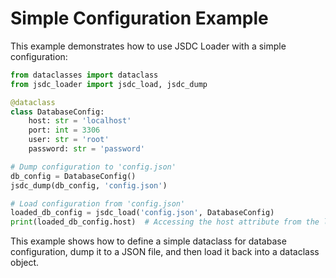 # Simple Configuration Example

This example demonstrates how to use JSDC Loader with a simple configuration:

```python
from dataclasses import dataclass
from jsdc_loader import jsdc_load, jsdc_dump

@dataclass
class DatabaseConfig:
    host: str = 'localhost'
    port: int = 3306
    user: str = 'root'
    password: str = 'password'

# Dump configuration to 'config.json'
db_config = DatabaseConfig()
jsdc_dump(db_config, 'config.json')

# Load configuration from 'config.json'
loaded_db_config = jsdc_load('config.json', DatabaseConfig)
print(loaded_db_config.host)  # Accessing the host attribute from the loaded data
```

This example shows how to define a simple dataclass for database configuration, dump it to a JSON file, and then load it back into a dataclass object.
